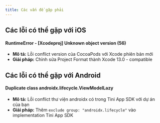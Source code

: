 ```yaml
---
title: Các vấn đề gặp phải
---
```


## Các lỗi có thể gặp với iOS

#### RuntimeError - [Xcodeproj] Unknown object version (56)

- **Mô tả:** Lỗi conflict version của CocoaPods với Xcode phiên bản mới
- **Giải pháp:** Chỉnh sửa Project Format thành Xcode 13.0 - compatible

## Các lỗi có thể gặp với Android

#### Duplicate class androidx.lifecycle.ViewModelLazy

- **Mô tả:** Lỗi conflict thư viện androidx có trong Tini App SDK với dự án của bạn
- **Giải pháp:** Thêm `exclude group: "androidx.lifecycle"` vào implementation Tini App SDK
